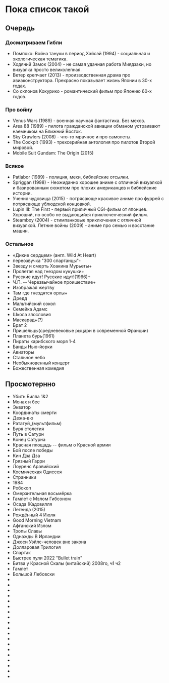# Пока список такой

## Очередь

### Досматриваем Гибли

- Помпоко: Война тануки в период Хэйсэй (1994) - социальная и экологическая тематика.
- Ходячий Замок (2004) - не самая удачная работа Миядзаки, но визуалка просто великолепная.
- Ветер крепчает (2013) - производственная драма про авиаконструктора. Прекрасно показывает жизнь Японии в 30-х годах.
- Со склонов Кокурико - романтический фильм про Японию 60-х годов. 

### Про войну

- Venus Wars (1989) - военная научная фантастика. Без мехов.
- Area 88 (1989) - пилота гражданской авиации обманом устраивают наемником на Ближний Восток.
- Sky Crawlers (2008) - что-то мрачное и про самолеты.
- The Cockpit (1993) - трехсерийная антология про пилотов Второй мировой.
- Mobile Suit Gundam: The Origin (2015)

### Всякое

- Patlabor (1989) - полиция, мехи, библейские отсылки.
- Spriggan (1998) - Неожиданно хорошее аниме с отличной визуалкой и базированным сюжетом про плохих американцев и библейские истории.
- Ученик чудовища (2015) - потрясающе красивое аниме про фуррей с потрясающе ублюдской концовкой.
- Lupin III: The First - первый приличный CGI-фильм от японцев. Хороший, но особо не выдающийся приключенческий фильм.
- Steamboy (2004) - стимпанковые приключения с отличной визуалкой.
Летние войны (2009) - аниме про семью и восстание машин.

### Остальное

- «Дикие сердцем» (англ. Wild At Heart)
- переозвучка "300 спартанцы"-
- Звезду и смерть Хоакина Мурьеты+
- Пролетая над гнездом кукушки+
- Русские идут! Русские идут!(1966)+
- Ч.П. -- Черезвычайное проишествие+
- Изображая жертву
- Там где гнездятся орлы+
- Дредд
- Мальтийский сокол
- Семейка Адамс 
- Школа злословия
- Маскарад+(?)
- Брат 2
- Пришельцы(средневековые рыцари в современной Франции)
- Планета бурь(1961)
- Пираты карибского моря 1-4
- Банды Нью-йорки 
- Авиаторы
- Стальное небо
- Необыкновенный концерт 
- Божественная комедия

## Просмотернно

- Убить Билла 1&2 
- Монах и бес 
- Экватор 
- Координаты смерти 
- Дежа-вю 
- Рататуй_(мультфильм) 
- Буря столетия 
- Путь в Сатурн 
- Конец Сатурна 
- Красная площадь -- фильм о Красной армии 
- Бой после победы 
- Кин Дза Дза 
- Грязный Гарри 
- Лоуренс Аравийский 
- Космическая Одиссея 
- Странники
- 1984
- Робокоп
- Омерзительная восьмёрка
- Гамлет с Мэлом Гибсоном
- Осада Жадовилля
- Легенда (2015)
- Рождённый 4 Июля
- Good Morning Vietnam
- Афганский Излом
- Тропы Славы
- Однажды В Ирландии
- Джоси Уэйлс-человек вне закона
- Долларовая Трилогия
- Спартак
- Быстрее пули 2022 "Bullet train"
- Битва у Красной Скалы (китайский) 2008го, ч1 ч2
- Гамлет
- Большой Лебовски
- 
- 
- 
- 
- 
- 
- 
- 
- 
- 
- 
- 
- 
- 
- 
- 
- 
- 
- 
